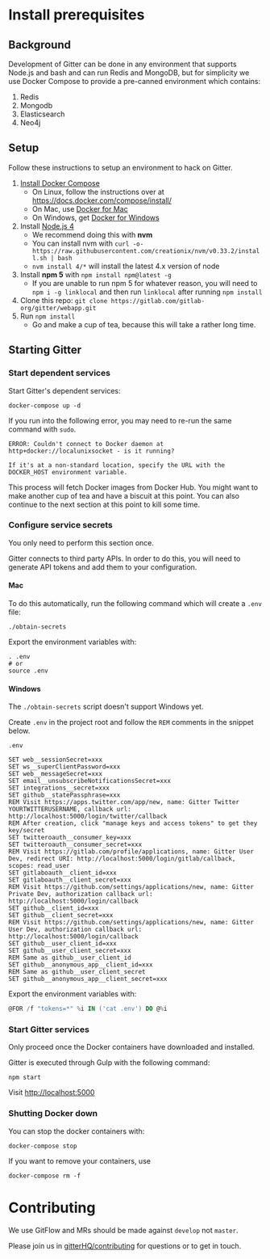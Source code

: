 # Install prerequisites

## Background

Development of Gitter can be done in any environment that supports Node.js and bash
and can run Redis and MongoDB, but for simplicity we use Docker Compose
to provide a pre-canned environment which contains:

 1. Redis
 1. Mongodb
 1. Elasticsearch
 1. Neo4j


## Setup

Follow these instructions to setup an environment to hack on Gitter.

 1. [Install Docker Compose](https://docs.docker.com/compose/install/)
    * On Linux, follow the instructions over at  https://docs.docker.com/compose/install/
    * On Mac, use [Docker for Mac](https://docs.docker.com/docker-for-mac/install/)
    * On Windows, get [Docker for Windows](https://docs.docker.com/docker-for-windows/install/)
 1. Install [Node.js 4](https://nodejs.org/dist/latest-v4.x/)
    * We recommend doing this with **nvm**
    * You can install nvm with `curl -o- https://raw.githubusercontent.com/creationix/nvm/v0.33.2/install.sh | bash`
    * `nvm install 4/*` will install the latest 4.x version of node
 1. Install **npm 5** with `npm install npm@latest -g`
    * If you are unable to run npm 5 for whatever reason, you will need to `npm i -g linklocal` and then run `linklocal` after running `npm install`
 1. Clone this repo: `git clone https://gitlab.com/gitlab-org/gitter/webapp.git`
 1. Run `npm install`
    * Go and make a cup of tea, because this will take a rather long time.


## Starting Gitter

### Start dependent services

Start Gitter's dependent services:

```shell
docker-compose up -d
```

If you run into the following error, you may need to re-run the same command with `sudo`.
```
ERROR: Couldn't connect to Docker daemon at http+docker://localunixsocket - is it running?

If it's at a non-standard location, specify the URL with the DOCKER_HOST environment variable.
```

This process will fetch Docker images from Docker Hub. You might want to make another cup of tea and have a biscuit at this point. You can also continue to the next section at this point to kill some time.


### Configure service secrets

You only need to perform this section once.

Gitter connects to third party APIs. In order to do this, you will need to generate API tokens and add them to your configuration.

#### Mac

To do this automatically, run the following command which will create a `.env` file:
```shell
./obtain-secrets
```

Export the environment variables with:

```
. .env
# or
source .env
```


#### Windows

The `./obtain-secrets` script doesn't support Windows yet.

Create `.env` in the project root and follow the `REM` comments in the snippet below.

`.env`
```
SET web__sessionSecret=xxx
SET ws__superClientPassword=xxx
SET web__messageSecret=xxx
SET email__unsubscribeNotificationsSecret=xxx
SET integrations__secret=xxx
SET github__statePassphrase=xxx
REM Visit https://apps.twitter.com/app/new, name: Gitter Twitter YOURTWITTERUSERNAME, callback url: http://localhost:5000/login/twitter/callback
REM After creation, click "manage keys and access tokens" to get they key/secret
SET twitteroauth__consumer_key=xxx
SET twitteroauth__consumer_secret=xxx
REM Visit https://gitlab.com/profile/applications, name: Gitter User Dev, redirect URI: http://localhost:5000/login/gitlab/callback, scopes: read_user
SET gitlaboauth__client_id=xxx
SET gitlaboauth__client_secret=xxx
REM Visit https://github.com/settings/applications/new, name: Gitter Private Dev, authorization callback url: http://localhost:5000/login/callback
SET github__client_id=xxx
SET github__client_secret=xxx
REM Visit https://github.com/settings/applications/new, name: Gitter User Dev, authorization callback url: http://localhost:5000/login/callback
SET github__user_client_id=xxx
SET github__user_client_secret=xxx
REM Same as github__user_client_id
SET github__anonymous_app__client_id=xxx
REM Same as github__user_client_secret
SET github__anonymous_app__client_secret=xxx
```

Export the environment variables with:

```powershell
@FOR /f "tokens=*" %i IN ('cat .env') DO @%i
```

### Start Gitter services

Only proceed once the Docker containers have downloaded and installed.

Gitter is executed through Gulp with the following command:

```shell
npm start
```

Visit [http://localhost:5000](http://localhost:5000)

### Shutting Docker down

You can stop the docker containers with:

```shell
docker-compose stop
```

If you want to remove your containers, use

```shell
docker-compose rm -f
```

# Contributing

We use GitFlow and MRs should be made against `develop` not `master`.

Please join us in [gitterHQ/contributing](https://gitter.im/gitterHQ/contributing) for questions or to get in touch.
